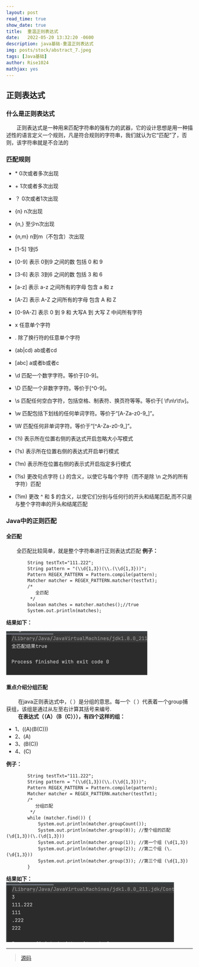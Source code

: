 ```yaml
---
layout: post
read_time: true
show_date: true
title:  重温正则表达式
date:   2022-05-20 13:32:20 -0600
description: java基础-重温正则表达式
img: posts/stock/abstract_7.jpeg
tags: [Java基础]
author: Rise1024
mathjax: yes
---
```



## 正则表达式

### 什么是正则表达式
&emsp;&emsp;正则表达式是一种用来匹配字符串的强有力的武器，它的设计思想是用一种描述性的语言定义一个规则，凡是符合规则的字符串，我们就认为它“匹配”了，否则，该字符串就是不合法的
### 匹配规则


- \*   0次或者多次出现
- \+   1次或者多次出现
- ？  0次或者1次出现
- {n}  n次出现
- {n,} 至少n次出现
- {n,m} n到m（不包含）次出现
- [1-5] 1到5
- [0-9] 表示 0到9 之间的数 包括 0 和 9
- [3-6] 表示 3到6 之间的数 包括 3 和 6
- [a-z] 表示 a-z 之间所有的字母 包含 a 和 z
- [A-Z] 表示 A-Z 之间所有的字母 包含 A 和 Z
- [0-9A-Z] 表示 0 到 9 和 大写A 到 大写 Z 中间所有字符

- x 任意单个字符
- . 除了换行符的任意单个字符
- (ab|cd) ab或者cd
- [abc] a或者b或者c
 
- \d    匹配一个数字字符。等价于[0-9]。
- \D	匹配一个非数字字符。等价于[^0-9]。
- \s	匹配任何空白字符，包括空格、制表符、换页符等等。等价于[ \f\n\r\t\v]。
- \w	匹配包括下划线的任何单词字符。等价于“[A-Za-z0-9_]”。
- \W	匹配任何非单词字符。等价于“[^A-Za-z0-9_]”。
 
- (?i) 表示所在位置右侧的表达式开启忽略大小写模式
- (?s) 表示所在位置右侧的表达式开启单行模式
- (?m) 表示所在位置右侧的表示式开启指定多行模式
- (?is) 更改句点字符 (.) 的含义，以使它与每个字符（而不是除 \n 之外的所有字符）匹配
- (?im) 更改 ^ 和 $ 的含义，以使它们分别与任何行的开头和结尾匹配,而不只是与整个字符串的开头和结尾匹配

### Java中的正则匹配

#### 全匹配

&emsp;&emsp;全匹配比较简单，就是整个字符串进行正则表达式匹配
**例子：**

```
        String testTxt="111.222";
        String pattern = "(\\d{1,3})(\\.(\\d{1,3}))";
        Pattern REGEX_PATTERN = Pattern.compile(pattern);
        Matcher matcher = REGEX_PATTERN.matcher(testTxt);
        /*
           全匹配
         */
        boolean matches = matcher.matches();//true
        System.out.println(matches);
```
**结果如下：**

![img.png](../assets/img/posts/20220520/img.png)

#### 重点介绍分组匹配

&emsp;&emsp;  在java正则表达式中，（ ）是分组的意思。每一个（ ）代表着一个group捕获组，该组是通过从左至右计算其括号来编号.<br>
&emsp;&emsp; **在表达式（（A）（B（C））），有四个这样的组：**
-  1、((A)(B(C)))
-  2、(A)
-  3、(B(C))
-  4、(C)

**例子：**

```
        String testTxt="111.222";
        String pattern = "(\\d{1,3})(\\.(\\d{1,3}))";
        Pattern REGEX_PATTERN = Pattern.compile(pattern);
        Matcher matcher = REGEX_PATTERN.matcher(testTxt);
        /*
           分组匹配
         */
        while (matcher.find()) {
            System.out.println(matcher.groupCount());
            System.out.println(matcher.group(0)); //整个组的匹配 (\d{1,3})(\.(\d{1,3}))
            System.out.println(matcher.group(1)); //第一个组 (\d{1,3})
            System.out.println(matcher.group(2)); //第二个组 (\.(\d{1,3}))
            System.out.println(matcher.group(3)); //第三个组 (\d{1,3})
        }
```

**结果如下：**
![img.png](../assets/img/posts/20220520/img2.png)

-------
> [源码](https://github.com/Rise1024/My-Armory-ForJava)
